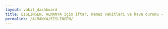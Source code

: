 ```yaml
---
layout: vakit_dashboard
title: EISLINGEN, ALMANYA için iftar, namaz vakitleri ve hava durumu - ilçe/eyalet seç
permalink: /ALMANYA/EISLINGEN/
---
```


<script type="text/javascript">
  var GLOBAL_COUNTRY = 'ALMANYA';
  var GLOBAL_CITY = 'EISLINGEN';
  var GLOBAL_STATE = '';
  var lat = 72;
  var lon = 21;
</script>

